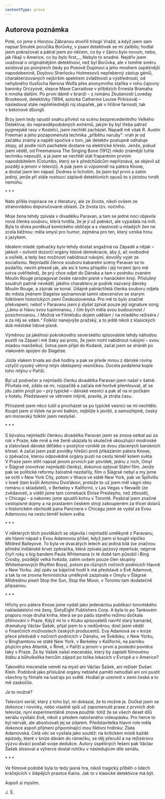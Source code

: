 ```yaml
---
contentType: prose
---
```


## Autorova poznámka

Poté, co jsme s Honzou Zábranou stvořili trilogii Vražd, a když jsem sám napsal Smutek poručíka Borůvky, v psaní detektivek se mi zalíbilo; hodlal jsem pokračovat a pátral jsem po něčem, co by v žánru bylo novum, nebo, jak říkají v Americe, co by bylo first_._ Nebylo to snadné. Nejdřív jsem uvažoval o originálnějším detektivovi, než byl Borůvka, ale v tomhle směru existoval po pionýrech (tedy po Poeově Dupinovi a jeho mnohem úspěšnější napodobenině, Doylovu Sherlocku Holmesovi) nepřeberný zástup géniů, charakterizovaných nejširším spektrem zvláštností a výstředností, od nehybného tlusťocha Nerona Wolfa přes anonymního staříka v rohu čajovny baronky Orczyové, slepce Maxe Carradose v příbězích Ernesta Bramaha k mnoha dalším. Po první dámě v branži – z románu Zkušenosti Loveday Brookeové, detektivky (1894, autorka Catherine Louise Pirkisová) – následoval stále nepřehlednější roj stopařek, jak v hříšné farnosti, tak v betonové džungli.

Brzy jsem tedy opustil snahu přivést na scénu bezprecedentního Velkého Detektiva; do nepravděpodobných extrémů, jakým by byl třeba pátrač pygmejské rasy v Kostelci, jsem nechtěl zacházet. Napadl mě však R. Austin Freeman a jeho pozapomenutá technika „příběhu naruby“: vrah je od začátku známý a napětí spočívá v tom, jak detektiv postupně odhaluje stopy, až podle nich pachatele dostane na elektrické křeslo. Jenže, pokud jsem věděl, od Freemanova The Singing Bone (1912) nikdo známější tuhle techniku nepoužil, a já jsem se nechtěl stát frapantním prvním napodobitelem (Columbo, který se k předchůdcům nepřiznává, se objevil až později a jenom v televizi). A pak jsem si vzpomněl na pátera Knoxe, a dostal jsem ten nápad. Dodnes si lichotím, že jsem byl první a zatím jediný, jenže při stále rostoucí záplavě detektivních opusů to s jistotou tvrdit nemohu.

\* \* \*

Nato přišla inspirace ne z literatury, ale ze života, nikoli ovšem ze stranovládou doporučované oblasti. Ze života tzv. nočního.

Moje žena tehdy zpívala v divadélku Paravan, a tam se jedné noci objevila nová členka souboru, která tvrdila, že je jí už patnáct, ale vypadala na míň. Byla to dívka poněkud komického obličeje a s vlastností u mladých žen ne zcela běžnou: měla smysl pro humor, zejména pro ten, který vzniká hrou s jazykem.

Ideálem mladé zpěvačky bylo tehdy dostat angažmá na Západě a nějak – jakkoli – ovlivnit dozorčí orgány lidové demokracie, aby jí, ač svobodné a osiřelé, a tedy bez možnosti nabídnout rukojmí, dovolily vyjet ze socialismu. Nejmladší člence souboru kabaretní scény Paravan se to podařilo; nevím přesně jak, ale asi k tomu přispělo i její tvrzení (pro mě sotva uvěřitelné), že prý chce odjet do Dánska a tam v podniku zvaném Moulin Rouge propagovat české národní písně v hanáckém kroji. Příslušný soudruh patrně nevěděl, jakého charakteru je podnik nazvaný dánsky Moulin Rouge, a zázrak se konal. Údajně patnáctiletá členka souboru odjela do města jménem Slagelse seznamovat tamní obecenstvo se starým folklórem historických zemí Československa. Pro mě to bylo značné překvapení, neboť v Paravanu jsem ji slyšel zpívat pouze její signature song „Lámu si hlavu svou tupírovanou, / čím bych měla svou budoucnost / posichrovanou. / Možná ve Filmklubu dojem udělám / na mladého režiséra / a za něj se vdám.“ Folklór nanejvýše pražský, a to ještě nikoli z klasických dob městské lidové písně.

Výměnou za jakéhosi pokrokového severského spisovatele tehdy náhodou pustili na Západ i mě (taky asi proto, že jsem mohl nabídnout rukojmí – svou mladou manželku). Sotva jsem přijel do Kodaně, začal jsem se shánět po vlakovém spojení do Slagelse.

Jízda vlakem trvala asi dvě hodiny a pak se přede mnou z dánské roviny vztyčil vysoký větrný mlýn obklopený vesničkou. Docela podařená kopie toho mlýnu v Paříži.

Byl už podvečer a nejmladší členku divadélka Paravan jsem našel v šatně. Přivítala mě, zdálo se mi, rozpačitě a začala mě horlivě přemlouvat, ať se jdu zatím projít po – prý typické – dánské vesnici a pak ať na ni počkám v hotelu. Představení ve větrném mlýně, pravila, je ztráta času.

Přirozeně jsem něco tušil a procházet se po typické vesnici se mi nechtělo. Koupil jsem si lístek na první balkón, nejblíže k jevišti, a samozřejmě, český ani moravský folklór jsem neslyšel.

\* \* \*

S bývalou nejmladší členkou divadélka Paravan jsem se znova setkal asi za rok v Praze, kde mně a mé ženě ukázala to skutečně okouzlující modrooké a zlatovlasé dánské děťátko v postýlce vzniklé ze dvou zlacených barokních křesel. A začal jsem psát povídky hřešící proti přikázáním pátera Knoxe, o zpěvačce, kterou odpovědné orgány pustí na cestu téměř kolem světa. V Praze jsem stihl napsat jenom prvních pár povídek, jednu z nich, Omyl v Šlágrsé (novotvar nejmladší členky), dokonce optoval Státní film. Jenže pak se politické reformy žalostně nezdařily, film o Šlágrsé nebyl a my jsme se octli v New York City, potom v Ithace ve státě New York, pak ve Spillvillu v Iowě (tam kvůli Antonínu Dvořákovi, protože to už jsem měl vágní ideu románu o skladateli), v Berkeley v Kalifornii, v Las Vegas v Nevadě (ze zvědavosti, a viděli jsme tam comeback Elvise Presleyho, než ztloustl), v Chicagu – a nakonec jsme spustili kotvu v Torontě. Posbíral jsem značné cestopisné dojmy a na prastarém českém stroji zakoupeném za třicet dolarů v historickém obchodě pana Pancnera v Chicagu jsem se vydal za Evou Adamovou na cestu téměř kolem světa.

\* \* \*

V některých těch povídkách se objevila i nejmladší umělkyně z Paravanu, ale hlavní nápad s Evou Adamovou přišel, když jsem si koupil elpíčko Mildred Baileyové. To byla ve dvacátých letech asi jediná bílá (se značnou příměsí indiánské krve) zpěvačka, která zpívala jazzový repertoár, nejprve čtyři roky s big bandem Paula Whitemana (v té době tam působil i Bing Crosby, pozdější velká hvězda, zatím ovšem pouze člen skupiny Whitemanových Rhythm Boys), potom po různých nočních podnicích hlavně v New Yorku. Její zpěv se báječně hodil k mé představě o Evě Adamové, a tak ta ne zrovna feministická umělkyně zazpívala v Omylu v Šlágrsé Mildredinu píseň Stop the Sun, Stop the Moon, v Torontu tam dodatečně připsanou.

\* \* \*

Hříchy pro pátera Knoxe jsme vydali jako jedenáctou publikaci torontského nakladatelství mé ženy, SixtyEight Publishers Corp. A byla to po Tankovém praporu moje druhá kniha, která se po pádu starého režimu dočkala zfilmování v Praze. Když mi to v Klubu spisovatelů navrhl starý kamarád, dramaturg Václav Šašek, přijal jsem to s nedůvěrou; dost jsem věděl o finančních možnostech českých producentů. Eva Adamová se v knize přece předvádí v nočních podnicích v Dánsku, ve Švédsku, v New Yorku, v Binghamtonu ve státě New York, v Berkeley v Kalifornii, na parníku plujícím přes Atlantik, v Římě, v Paříži a jenom v první a poslední povídce taky v Praze. Že by Vašek našel mecenáše, který by zaplatil filmovému štábu a bůhvíkolika hercům zájezd po tolika lokacích v Evropě a v Americe?

Takového mecenáše neměl na mysli ani Václav Šašek, ani režisér Dušan Klein. Podobně jako příslušné orgány neblahé paměti nehodlali ani oni pustit všechny ty filmaře na lustrajs po světě. Hodlali je uzemnit v zemi české a to mě zaskočilo.

Je to možné?

Televizní seriál, který z toho byl, mi dokázal, že to možné je. Dočkal jsem se dokonce i novinky, nebo vlastně spíš už zapomenuté praxe z prvních dob televize, nyní experimentálně znova použité: totiž že se všech deset dílů seriálu vysílalo živě, nikoli z předem natočeného videopásku. Pro herce to byl nervák, ale absolvovali jej se zdarem. Představitelka hlavní role měla dokonce aspoň příjmení připomínající mou fiktivní hrdinku: Zlata Adamovská. Celá věc se vysílala jako soutěž: na kritickém místě každé epizody, které v knize dávám do rámečku, se děj přerušil a na režisérovu výzvu diváci posílali svoje dedukce. Autory úspěšných řešení pak Václav Šašek slosoval a výherce dostal roličku v následujícím díle seriálu.

\* \* \*

Ve filmové podobě byla to tedy jasná hra, nikoli tragický příběh o lidech kráčejících v šlépějích praotce Kaina. Jak to v klasické detektivce má být.

Aspoň si myslím.

J. Š.
